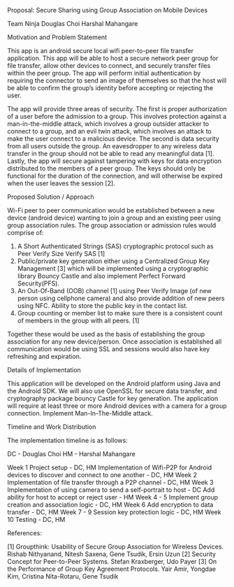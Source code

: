 Proposal: Secure Sharing using Group Association on Mobile Devices

Team Ninja
Douglas Choi
Harshal Mahangare

Motivation and Problem Statement

This app is an android secure local wifi peer-to-peer file transfer application. This app will be able to host a secure network peer group for file transfer, allow other devices to connect, and securely transfer files within the peer group. The app will perform initial authentication by requiring the connector to send an image of themselves so that the host will be able to confirm the group’s identity before accepting or rejecting the user. 
	
The app will provide three areas of security. The first is proper authorization of a user before the admission to a group. This involves protection against a man-in-the-middle attack, which involves a group outsider attacker to connect to a group, and an evil twin attack, which involves an attack to make the user connect to a malicious device. The second is data security from all users outside the group. An eavesdropper to any wireless data transfer in the group should not be able to read any meaningful data [1]. Lastly, the app will secure against tampering with keys for data encryption distributed to the members of a peer group. The keys should only be functional for the duration of the connection, and will otherwise be expired when the user leaves the session [2].

Proposed Solution / Approach

Wi-Fi peer to peer communication would be established between a new device (android device) wanting to join a group and an existing peer using group association rules. The group association or admission rules would comprise of:
1. A Short Authenticated Strings (SAS) cryptographic protocol such as Peer Verify Size Verify SAS [1]
2. Public/private key generation either using a Centralized Group Key Management [3] which will be implemented using a cryptographic library Bouncy Castle and also implement Perfect Forward Security(PFS).
3. An Out-Of-Band (OOB) channel [1] using Peer Verify Image (of new person using cellphone camera) and also provide addition of new peers using NFC. Ability to store the public key in the contact list.
4. Group counting or member list to make sure there is a consistent count of members in the group with all peers. [1]

Together these would be used as the basis of establishing the group association for any new device/person. Once association is established all communication would be using SSL and sessions would also have key refreshing and expiration.

Details of Implementation

This application will be developed on the Android platform using Java and the Android SDK. We will also use OpenSSL for secure data transfer, and cryptography package bouncy Castle for key generation. The application will require at least three or more Android devices with a camera for a group connection. Implement Man-In-The-Middle attack.

Timeline and Work Distribution

The implementation timeline is as follows:

DC - Douglas Choi
HM - Harshal Mahangare

Week 1
Project setup - DC, HM
Implementation of Wifi-P2P for Android devices to discover and connect to one another - DC, HM
Week 2
Implementation of file transfer through a P2P channel - DC, HM
Week 3
Implementation of using camera to send a self-portrait to host - DC
Add ability for host to accept or reject user - HM
Week 4 - 5
Implement group creation and association logic - DC, HM
Week 6
Add encryption to data transfer - DC, HM 
Week 7 - 9
Session key protection logic - DC, HM
Week 10
Testing - DC, HM


References:

[1] Groupthink: Usability of Secure Group Association for Wireless Devices. Rishab Nithyanand, Nitesh Saxena, Gene Tsudik, Ersin Uzun
[2] Security Concept for Peer-to-Peer Systems. Stefan Kraxberger, Udo Payer
[3] On the Performance of Group Key Agreement Protocols. Yair Amir, Yongdae Kim, Cristina Nita-Rotaru, Gene Tsudik
